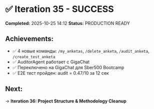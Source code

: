 # ✅ Iteration 35 - SUCCESS

**Completed:** 2025-10-25 14:12
**Status:** PRODUCTION READY

## Achievements:
- ✅ 4 новые команды: `/my_anketas`, `/delete_anketa`, `/audit_anketa`, `/create_test_anketa`
- ✅ AuditorAgent работает с GigaChat
- ✅ Переключено на GigaChat для Sber500 Bootcamp
- ✅ E2E тест пройден: audit = 0.47/10 за 12 сек

## Next:
→ **Iteration 36: Project Structure & Methodology Cleanup**
